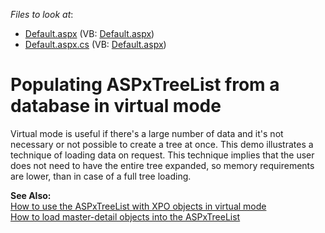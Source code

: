 <!-- default file list -->
*Files to look at*:

* [Default.aspx](./CS/VirtualModeDemo/Default.aspx) (VB: [Default.aspx](./VB/VirtualModeDemo/Default.aspx))
* [Default.aspx.cs](./CS/VirtualModeDemo/Default.aspx.cs) (VB: [Default.aspx](./VB/VirtualModeDemo/Default.aspx))
<!-- default file list end -->
# Populating ASPxTreeList from a database in virtual mode


<p>Virtual mode is useful if there's a large number of data and it's not necessary or not possible to create a tree at once. This demo illustrates a technique of loading data on request. This technique implies that the user does not need to have the entire tree expanded, so memory requirements are lower, than in case of a full tree loading.</p><p><strong>See Also:</strong><br />
<a href="https://www.devexpress.com/Support/Center/p/E2107">How to use the ASPxTreeList with XPO objects in virtual mode</a><br />
<a href="https://www.devexpress.com/Support/Center/p/E2111">How to load master-detail objects into the ASPxTreeList</a></p>

<br/>


